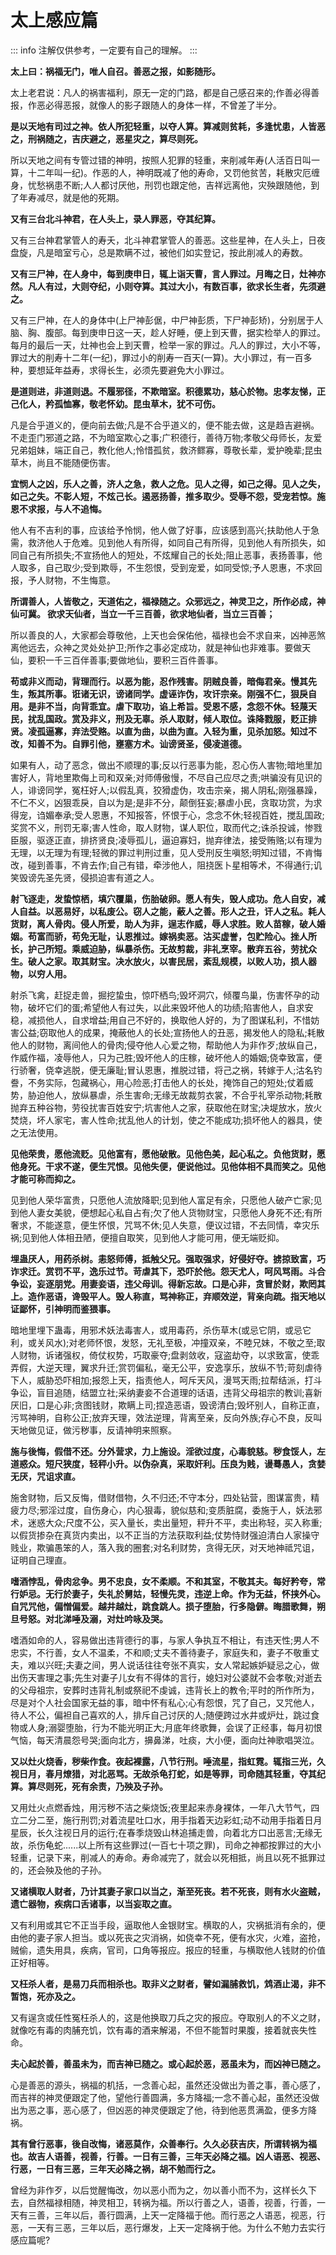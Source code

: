 # 太上感应篇

::: info
注解仅供参考，一定要有自己的理解。
:::

**太上曰：祸福无门，唯人自召。善恶之报，如影随形。**

太上老君说：凡人的祸害福利，原无一定的门路，都是自己感召来的;作善必得善报，作恶必得恶报，就像人的影子跟随人的身体一样，不曾差了半分。

**是以天地有司过之神。依人所犯轻重，以夺人算。算减则贫耗，多逢忧患，人皆恶之，刑祸随之，吉庆避之，恶星灾之，算尽则死。**

所以天地之间有专管过错的神明，按照人犯罪的轻重，来削减年寿(人活百日叫一算，十二年叫一纪)。作恶的人，神明既减了他的寿命，又罚他贫苦，耗散灾厄缠身，忧愁祸患不断;人人都讨厌他，刑罚也跟定他，吉祥远离他，灾殃跟随他，到了年寿减尽，就是他的死期。

**又有三台北斗神君，在人头上，录人罪恶，夺其纪算。**

又有三台神君掌管人的寿夭，北斗神君掌管人的善恶。这些星神，在人头上，日夜盘旋，凡是暗室亏心，总是欺瞒不过，被他们如实登记，按此削减人的寿数。

**又有三尸神，在人身中，每到庚申日，辄上诣天曹，言人罪过。月晦之日，灶神亦然。凡人有过，大则夺纪，小则夺算。其过大小，有数百事，欲求长生者，先须避之。**

又有三尸神，在人的身体中(上尸神彭倨，中尸神彭质，下尸神彭矫)，分别居于人脑、胸、腹部。每到庚申日这一天，趁人好睡，便上到天曹，据实检举人的罪过。每月的最后一天，灶神也会上到天曹，检举一家的罪过。凡人的罪过，大小不等，罪过大的削寿十二年(一纪)，罪过小的削寿一百天(一算)。大小罪过，有一百多种，要想延年益寿，求得长生，必须先要避免大小罪过。

**是道则进，非道则退。不履邪径，不欺暗室。积德累功，慈心於物。忠孝友悌，正己化人，矜孤恤寡，敬老怀幼。昆虫草木，犹不可伤。**

凡是合乎道义的，便向前去做;凡是不合乎道义的，便不能去做，这是趋吉避祸。不走歪门邪道之路，不为暗室欺心之事;广积德行，善待万物;孝敬父母师长，友爱兄弟姐妹，端正自己，教化他人;怜惜孤贫，救济鳏寡，尊敬长辈，爱护晚辈;昆虫草木，尚且不能随便伤害。

**宜悯人之凶，乐人之善，济人之急，救人之危。见人之得，如己之得。见人之失，如己之失。不彰人短，不炫己长。遏恶扬善，推多取少。受辱不怨，受宠若惊。施恩不求报，与人不追悔。**

他人有不吉利的事，应该给予怜悯，他人做了好事，应该感到高兴;扶助他人于急需，救济他人于危难。见到他人有所得，如同自己有所得，见到他人有所损失，如同自己有所损失;不宣扬他人的短处，不炫耀自己的长处;阻止恶事，表扬善事，他人取多，自己取少;受到欺辱，不生怨恨，受到宠爱，如同受惊;予人恩惠，不求回报，予人财物，不生悔意。

**所谓善人，人皆敬之，天道佑之，福禄随之。众邪远之，神灵卫之，所作必成，神仙可冀。 欲求天仙者，当立一千三百善，欲求地仙者，当立三百善；**

所以善良的人，大家都会尊敬他，上天也会保佑他，福禄也会不求自来，凶神恶煞离他远去，众神之灵处处护卫;所作之事必定成功，就是神仙也非难事。要做天仙，要积一千三百伴善事;要做地仙，要积三百件善事。

**苟或非义而动，背理而行。以恶为能，忍作残害。阴贼良善，暗侮君亲。慢其先生，叛其所事。诳诸无识，谤诸同学。虚诬诈伪，攻讦宗亲。刚强不仁，狠戾自用。是非不当，向背乖宜。虐下取功，谄上希旨。受恩不感，念怨不休。轻蔑天民，扰乱国政。赏及非义，刑及无辜。杀人取财，倾人取位。诛降戮服，贬正排贤。凌孤逼寡，弃法受赂。以直为曲，以曲为直。入轻为重，见杀加怒。知过不改，知善不为。自罪引他，壅塞方术。讪谤贤圣，侵凌道德。**

如果有人，动了恶念，做出不顺理的事;反以行恶事为能，忍心伤人害物;暗地里加害好人，背地里欺侮上司和双亲;对师傅傲慢，不尽自己应尽之责;哄骗没有见识的人，诽谤同学，冤枉好人;以假乱真，狡猾虚伪，攻击宗亲，揭人阴私;刚强暴躁，不仁不义，凶狠乖戾，自以为是;是非不分，颠倒狂妄;暴虐小民，贪取功赏，为求得宠，诌媚奉承;受人恩惠，不知报答，怀恨于心，念念不休;轻视百姓，搅乱国政;奖赏不义，刑罚无辜;害人性命，取人财物，谋人职位，取而代之;诛杀投诚，惨戮臣服，驱逐正直，排挤贤良;凌辱孤儿，逼迫寡妇，抛弃律法，接受贿赂;以有理为无理，以无理为有理;轻微的罪过判刑过重，见人受刑反生嗔怒;明知过错，不肯悔改，碰到善事，不肯去作;自己有错，牵涉他人，阻挠医卜星相等术，不得通行;讥笑毁谤先圣先贤，侵损迫害有道之人。

**射飞逐走，发蛰惊栖，填穴覆巢，伤胎破卵。愿人有失，毁人成功。危人自安，减人自益。以恶易好，以私废公。窃人之能，蔽人之善。形人之丑，讦人之私。耗人货财，离人骨肉。侵人所爱，助人为非，逞志作威，辱人求胜。败人苗稼，破人婚姻。苟富而骄，苟免无耻，认恩推过。嫁祸卖恶。沽买虚誉，包贮险心。挫人所长，护己所短。乘威迫胁，纵暴杀伤。无故剪裁，非礼烹宰。散弃五谷，劳扰众生。破人之家。取其财宝。决水放火，以害民居，紊乱规模，以败人功，损人器物，以穷人用。**

射杀飞禽，赶捉走兽，掘挖蛰虫，惊吓栖鸟;毁坏洞穴，倾覆鸟巢，伤害怀孕的动物，破坏它们的蛋;希望他人有过失，以此来毁坏他人的功绩;陷害他人，自求安稳，减损他人，自求增益;用自己不好的，换取他人好的，为了图谋私利，不惜妨害公益;窃取他人的成果，掩蔽他人的长处;宣扬他人的丑恶，揭发他人的隐私;耗散他人的财物，离间他人的骨肉;侵夺他人心爱之物，帮助他人为非作歹;放纵自己，作威作福，凌辱他人，只为己胜;毁坏他人的庄稼，破坏他人的婚姻;侥幸致富，便行骄奢，侥幸逃脱，便无廉耻;冒认恩惠，推脱过错，将己之祸，转嫁于人;沽名钓誊，不务实际，包藏祸心，用心险恶;打击他人的长处，掩饰自己的短处;仗着威势，胁迫他人，放纵暴虐，杀生害命;无缘无故裁剪衣裳，不合乎礼宰杀动物;耗散抛弃五种谷物，劳役扰害百姓安宁;坑害他人之家，获取他在财宝;决堤放水，放火焚烧，坏人家宅，害人性命;扰乱他人的计划，使之不能成功;损坏他人的器具，使之无法使用。

**见他荣贵，愿他流贬。见他富有，愿他破散。见他色美，起心私之。负他货财，愿他身死。干求不遂，便生咒恨。见他失便，便说他过。见他体相不具而笑之。见他才能可称而抑之。**

见到他人荣华富贵，只愿他人流放降职;见到他人富足有余，只愿他人破产亡家;见到他人妻女美貌，便想起心私自占有;欠了他人货物财宝，只愿他人身死不还;有所奢求，不能遂意，便生怀恨，咒骂不休;见人失意，便议过错，不去同情，幸灾乐祸;见到他人体相丑陋，便擅自取笑，见到他人才能可用，便无端贬抑。

**埋蛊厌人，用药杀树。恚怒师傅，抵触父兄。强取强求，好侵好夺。掳掠致富，巧诈求迁。赏罚不平，逸乐过节。苛虐其下，恐吓於他。怨天尤人，呵风骂雨。斗合争讼，妄逐朋党。用妻妾语，违父母训。得新忘故。口是心非，贪冒於财，欺罔其上。造作恶语，谗毁平人。毁人称直，骂神称正，弃顺效逆，背亲向疏。指天地以证鄙怀，引神明而鉴猥事。**

暗地里埋下蛊毒，用邪术妖法毒害人，或用毒药，杀伤草木(或忌它阴，或忌它利，或关风水);对老师怀恨，发怒，无礼至极，冲撞双亲，不睦兄妹，不敬之至;取人财物，诉诸强权，倚仗权势，巧取豪夺;盘剥敛收，寇盗劫夺，以求致富，使乖弄假，大逆天理，翼求升迁;赏罚偏私，毫无公平，安逸享乐，放纵不节;苛刻虐待下人，威胁恐吓相加;报怨上天，指责他人，呵斥天风，漫骂天雨;拉帮结派，打斗争讼，盲目追随，结盟立社;采纳妻妾不合道理的话语，违背父母祖宗的教训;喜新厌旧，口是心非;贪图钱财，欺瞒上司;捏造恶语，毁谤清白;毁坏别人，自称正直，污骂神明，自称公正;放弃天理，效法逆理，背离至亲，反向外族;存心不良，反叫天地做见证，做污秽事，反请神明来照察。

**施与後悔，假借不还。分外营求，力上施设。淫欲过度，心毒貌慈。秽食馁人，左道惑众。短尺狭度，轻秤小升。以伪杂真，采取奸利。压良为贱，谩蓦愚人，贪婪无厌，咒诅求直。**

施舍财物，后又反悔，借财借物，久不归还;不守本分，四处钻营，图谋富贵，精疲力尽;邪淫过度，自伤身心，内心狠毒，貌似慈和;变质脏腐，委施于人，妖法邪术，迷惑大众;尺度不公，买入量长，卖出量短，秤升不平，卖出称轻，买入称重;以假货掺杂在真货内卖出，以不正当的方法获取利益;仗势恃财强迫清白人家操守贱业，欺骗愚笨的人，落入我的圈套;对名利财势，贪得无厌，对天地神祗咒诅，证明自己理直。

**嗜酒悖乱，骨肉忿争。男不忠良，女不柔顺。不和其室，不敬其夫。每好矜夸，常行妒忌。无行於妻子，失礼於舅姑，轻慢先灵，违逆上命。作为无益，怀挟外心。自咒咒他，偏憎偏爱。越井越灶，跳食跳人。损子堕胎，行多隐僻。晦腊歌舞，朔旦号怒。对北涕唾及溺，对灶吟咏及哭。**

嗜酒如命的人，容易做出违背德行的事，与家人争执互不相让，有违天性;男人不忠实，不行善，女人不温柔，不和顺;丈夫不善待妻子，家庭失和，妻子不敬重丈夫，难以兴旺;夫妻之间，男人说话往往夸张不真实，女人常起嫉妒疑忌之心，做出伤天害理之事;先生对妻子儿女有不得体的言行，媳妇对公婆就不会孝敬;对逝去的父母祖宗，安葬时违背礼制或祭祀不虔诚，违背长上的教令;平时的所作所为，尽是对个人社会国家无益的事，暗中怀有私心;心有怨恨，咒了自己，又咒他人，待人不公，偏袒自己喜欢的人，排斥自己讨厌的人;随便跨过水井或炉灶，跳过食物或人身;溺婴堕胎，行为不能光明正大;月底年终歌舞，会误了正经事，每月初恨气恼，每天清晨怨号哭;面向北方，擤鼻涕，吐痰，大小便，面向灶神歌唱哭泣。

**又以灶火烧香，秽柴作食。夜起裸露，八节行刑。唾流星，指虹霓。辄指三光，久视日月，春月燎猎，对北恶骂。无故杀龟打蛇，如是等罪，司命随其轻重，夺其纪算。算尽则死，死有余责，乃殃及子孙。**

又用灶火点燃香烛，用污秽不洁之柴烧饭;夜里起来赤身裸体，一年八大节气，四立二分二至，施行刑罚;对着流星吐口水，用手指着天边彩虹;动不动用手指着日月星辰，长久注视日月的运行;在春季烧毁山林追捕走兽，向着北方口出恶言;无缘无故，杀伤龟蛇......以上所有这些罪过(一百七十项之罪)，司命之神都按罪过的大小轻重，记录下来，削减人的寿命。寿命减完了，就会以死相抵，尚且以死不抵罪过的，还会殃及他的子孙。

**又诸横取人财者，乃计其妻子家口以当之，渐至死丧。若不死丧，则有水火盗贼，遗亡器物，疾病口舌诸事，以当妄取之直。**

又有利用或其它不正当手段，逼取他人金银财宝。横取的人，灾祸抵消有余的，便由他的妻子家人担当。或以死丧之灾消祸，如侥幸不死，便有水灾，火难，盗抢，贼偷，遗失用具，疾病，官司，口角等报应。报应的轻重，与横取他人钱财的价值正好相等。

**又枉杀人者，是易刀兵而相杀也。取非义之财者，譬如漏脯救饥，鸩酒止渴，非不暂饱，死亦及之。**

又有逞贪或任性冤枉杀人的，这是他换取刀兵之灾的报应。夺取别人的不义之财，就像吃有毒的肉脯充饥，饮有毒的酒来解渴，不但不能暂时果腹，接着就丧失性命。

**夫心起於善，善虽未为，而吉神已随之。或心起於恶，恶虽未为，而凶神已随之。**

心是善恶的源头，祸福的机括，一念善心起，虽然还没做出为善之事，善心感了，而吉祥的神灵便跟定了他，望他行善圆满，多方降福;一念不善心起，虽然还没做出为恶之事，恶心感了，但凶恶的神灵便跟定了他，待到他恶贯满盈，便多方降祸。

**其有曾行恶事，後自改悔，诸恶莫作，众善奉行。久久必获吉庆，所谓转祸为福也。故吉人语善，视善，行善。一日有三善，三年天必降之福。凶人语恶、视恶、行恶，一日有三恶，三年天必降之祸，胡不勉而行之。**

曾经为非作歹，以后觉醒悔改，勿以恶小而为之，勿以善小而不为，这样长久下去，自然福禄相随，神灵相卫，转祸为福。所以行善之人，语善，视善，行善，一天有三善，三年以后，善行圆满，上天一定降福于他。而行恶之人语恶，视恶，行恶，一天有三恶，三年以后，恶行爆发，上天一定降祸于他。为什么不勉力去实行感应篇呢?